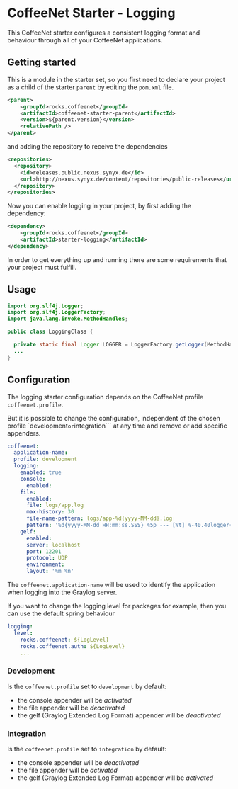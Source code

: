 # CoffeeNet Starter - Logging

This CoffeeNet starter configures a consistent logging format
and behaviour through all of your CoffeeNet applications.


## Getting started

This is a module in the starter set, so you first need to declare your project
as a child of the starter `parent` by editing the `pom.xml` file.

```xml
<parent>
    <groupId>rocks.coffeenet</groupId>
    <artifactId>coffeenet-starter-parent</artifactId>
    <version>${parent.version}</version>
    <relativePath />
</parent>
```

and adding the repository to receive the dependencies

```xml
<repositories>
  <repository>
    <id>releases.public.nexus.synyx.de</id>
    <url>http://nexus.synyx.de/content/repositories/public-releases</url>
  </repository>
</repositories>
```

Now you can enable logging in your project, by first adding the dependency:

```xml
<dependency>
    <groupId>rocks.coffeenet</groupId>
    <artifactId>starter-logging</artifactId>
</dependency>
```

In order to get everything up and running there are some requirements that
your project must fulfill.


## Usage

```java
import org.slf4j.Logger;
import org.slf4j.LoggerFactory;
import java.lang.invoke.MethodHandles;

public class LoggingClass {

  private static final Logger LOGGER = LoggerFactory.getLogger(MethodHandles.lookup().lookupClass());
  ...
}
```

## Configuration
The logging starter configuration depends on the CoffeeNet profile ```coffeenet.profile```.

But it is possible to change the configuration, independent of the chosen profile
`development``` or ```integration``` at any time and remove or add specific appenders.

```yaml
coffeenet:
  application-name:
  profile: development
  logging:
    enabled: true
    console:
      enabled:
    file:
      enabled:
      file: logs/app.log
      max-history: 30
      file-name-pattern: logs/app-%d{yyyy-MM-dd}.log
      pattern: '%d{yyyy-MM-dd HH:mm:ss.SSS} %5p --- [%t] %-40.40logger{39} : %m%n%wEx'
    gelf:
      enabled:
      server: localhost
      port: 12201
      protocol: UDP
      environment:
      layout: '%m %n'
```

The `coffeenet.application-name` will be used to identify the application when logging into the Graylog server.

If you want to change the logging level for packages for example,
then you can use the default spring behaviour

```yaml
logging:
  level:
    rocks.coffeenet: ${LogLevel}
    rocks.coffeenet.auth: ${LogLevel}
    ...
```


### Development

Is the ```coffeenet.profile``` set to ```development``` by default:

* the console appender will be _activated_
* the file appender will be _deactivated_
* the gelf (Graylog Extended Log Format) appender will be _deactivated_


### Integration
Is the ```coffeenet.profile``` set to ```integration``` by default:

* the console appender will be _deactivated_
* the file appender will be _activated_
* the gelf (Graylog Extended Log Format) appender will be _activated_
